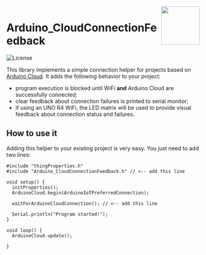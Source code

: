 <img src="https://content.arduino.cc/website/Arduino_logo_teal.svg" height="100" align="right" />

# Arduino_CloudConnectionFeedback

![License](https://img.shields.io/github/license/alranel/Arduino_CloudConnectionFeedback)

This library implements a simple connection helper for projects based on [Arduino Cloud](https://cloud.arduino.cc/). It adds the following behavior to your project:

* program execution is blocked until WiFi **and** Arduino Cloud are successfully connected;
* clear feedback about connection failures is printed to serial monitor;
* if using an UNO R4 WiFi, the LED matrix will be used to provide visual feedback about connection status and failures.

## How to use it

Adding this helper to your existing project is very easy. You just need to add two lines:

```
#include "thingProperties.h"
#include "Arduino_CloudConnectionFeedback.h" // <-- add this line

void setup() {
  initProperties();
  ArduinoCloud.begin(ArduinoIoTPreferredConnection);
  
  waitForArduinoCloudConnection(); // <-- add this line
  
  Serial.println("Program started!");
}

void loop() {
  ArduinoCloud.update();

}
```


